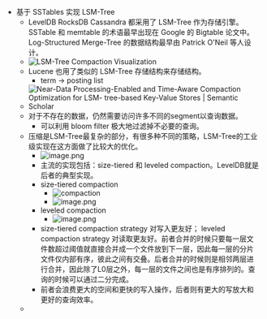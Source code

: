 - 基于 SSTables 实现 LSM-Tree  
	- LevelDB RocksDB Cassandra 都采用了 LSM-Tree 作为存储引擎。 SSTable 和 memtable 的术语最早出现在 Google 的 Bigtable 论文中。 Log-Structured Merge-Tree 的数据结构最早由 Patrick O'Neil 等人设计。  
	- ![LSM-Tree Compaction Visualization](https://disc-projects.bu.edu/compactionary/img/compactionary-lsm-everywhere.png)  
	- Lucene 也用了类似的 LSM-Tree 存储结构来存储结构。  
		- term -> posting list  
	- ![Near-Data Processing-Enabled and Time-Aware Compaction Optimization for LSM- tree-based Key-Value Stores | Semantic Scholar](https://d3i71xaburhd42.cloudfront.net/7dccf1cbd88820538bc42c87bceb3c4385f1a871/2-Figure1-1.png)  
	- 对于不存在的数据，仍然需要访问许多不同的segment以查询数据。  
		- 可以利用 bloom filter 极大地过滤掉不必要的查询。  
	- 压缩是LSM-Tree最复杂的部分，有很多种不同的策略，LSM-Tree的工业级实现在这方面做了比较大的优化。  
		- ![image.png](../assets/image_1680249479447_0.png)  
		- 主流的实现包括：size-tiered 和 leveled compaction。LevelDB就是后者的典型实现。  
		- size-tiered compaction  
			- ![compaction](https://www.scylladb.com/wp-content/uploads/compaction-1.png)  
			- ![image.png](../assets/image_1680259038111_0.png)  
		- leveled compaction  
			- ![image.png](../assets/image_1680268655021_0.png)  
		- size-tiered compaction strategy 对写入更友好； leveled compaction strategy 对读取更友好。前者合并的时候只要每一层文件数超过阈值就直接合并成一个文件放到下一层，因此每一层的分片文件仅内部有序，彼此之间有交叠。后者合并的时候则是相邻两层进行合并，因此除了L0层之外，每一层的文件之间也是有序排列的。查询的时候可以通过二分完成。  
		- 前者会浪费更大的空间和更快的写入操作，后者则有更大的写放大和更好的查询效率。  
	-  